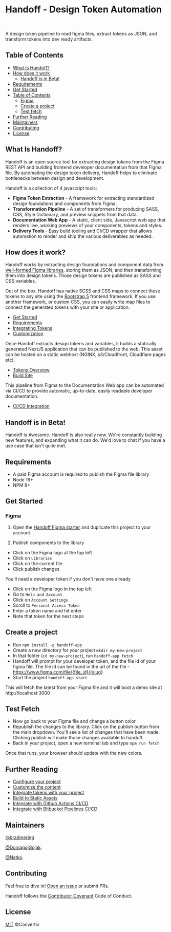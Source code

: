 # Handoff - Design Token Automation

<a aria-label="NPM version" href="https://www.npmjs.com/package/handoff-app">
  <img alt="" src="https://img.shields.io/npm/v/handoff-app?style=for-the-badge&labelColor=000000">
</a>
<a aria-label="License" href="https://github.com/convertiv/handoff-app/blob/canary/License.md">
  <img alt="" src="https://img.shields.io/npm/l/handoff-app?style=for-the-badge&labelColor=000000">
</a>

A design token pipeline to read figma files, extract tokens as JSON, and
transform tokens into dev ready artifacts.

## Table of Contents

- [What Is Handoff?](#what-is-handoff)
- [How does it work](#how-does-it-work)
  - [Handoff is in Beta!](#handoff-is-in-beta)
- [Requirements](#requirements)
- [Get Started](#get-started)
- [Table of Contents](#table-of-contents-1)
  - [Figma](#figma)
  - [Create a project](#create-a-project)
  - [Test fetch](#test-fetch)
- [Further Reading](#further-reading)
- [Maintainers](#maintainers)
- [Contributing](#contributing)
- [License](#license)

## What Is Handoff?

Handoff is an open source tool for extracting design tokens from the Figma REST
API and building frontend developer documentation from that Figma file. By
automating the design token delivery, Handoff helps to eliminate bottlenecks
between design and development.

Handoff is a collection of 4 javascript tools:

- **Figma Token Extraction** - A framework for extracting
  standardized design foundations and components from Figma.
- **Transformation Pipeline** - A set of transformers for producing SASS, CSS,
  Style Dictionary, and preview snippets from that data.
- **Documentation Web App** - A static, client side, Javascript web app that
  renders live, working previews of your components, tokens and styles.
- **Delivery Tools** - Easy build tooling and CI/CD wrapper that allows
  automation to render and ship the various deliverables as needed.

## How does it work?

Handoff works by extracting design foundations and component data from
[well-formed Figma libraries](https://www.figma.com/file/IGYfyraLDa0BpVXkxHY2tE/Starter-%5BV2%5D?node-id=0%3A1&t=iPYW37yDmNkJBt1t-0),
storing them as JSON, and then transforming them into design tokens. Those
design tokens are published as SASS and CSS variables.

Out of the box, Handoff has native SCSS and CSS maps to connect these tokens to
any site using the [Bootstrap 5](https://getbootstrap.com/) frontend
framework. If you use another framework, or custom CSS, you can easily write
map files to connect the generated tokens with your site or application.

- [Get Started](https://www.handoff.com/docs/quickstart)
- [Requirements](https://www.handoff.com/docs/overview/requirements)
- [Integrating Tokens](https://www.handoff.com/docs/tokens/integration)
- [Customization](https://www.handoff.com/docs/customization)

Once Handoff extracts design tokens and variables, it builds a statically
generated NextJS application that can be published to the web. This asset
can be hosted on a static webhost (NGINX, s3/Cloudfront, Cloudflare pages
etc).

- [Tokens Overview](https://www.handoff.com/docs/tokens)
- [Build Site](https://www.handoff.com/docs/tokens/publishing)

This pipeline from Figma to the Documentation Web app can be automated via CI/CD
to provide automatic, up-to-date, easily readable developer documentation.

- [CI/CD Integration](https://www.handoff.com/docs/guide/cicd)

## Handoff is in Beta!

Handoff is Awesome. Handoff is also really new. We're constantly building
new features, and expanding what it can do. We'd love to chat if you have
a use case that isn't quite met.

## Requirements

- A paid Figma account is required to publish the Figma file library
- Node 16+
- NPM 8+

## Get Started

### Figma

1. Open the [Handoff Figma starter](https://www.figma.com/file/IGYfyraLDa0BpVXkxHY2tE/Starter-%5BV2%5D?node-id=0%3A1&t=iPYW37yDmNkJBt1t-0)
   and duplicate this project to your account

2. Publish components to the library

- Click on the Figma logo at the top left
- Click on `Libraries`
- Click on the current file
- Click publish changes

You'll need a developer token if you don't have one already

- Click on the Figma logo in the top left
- Go to `Help and Account`
- Click on `Account Settings`
- Scroll to `Personal Access Token`
- Enter a token name and hit enter
- Note that token for the next steps

## Create a project

- Run `npm install -g handoff-app`
- Create a new directory for your project `mkdir my-new-project`
- In that folder (`cd my-new-project`), run `handoff-app fetch`
- Handoff will prompt for your developer token, and the file id of your figma
  file. The file id can be found in the url of the file -
  https://www.figma.com/file/{file_id}/{slug}
- Start the project `handoff-app start`

This will fetch the latest from your Figma file and it will boot a demo site at
http://localhost:3000

## Test Fetch

- Now go back to your Figma file and change a button color
- Republish the changes to the library. Click on the publish button from the main
  dropdown. You'll see a list of changes that have been made. Clicking publish
  will make those changes available to handoff.
- Back in your project, open a new terminal tab and type `npm run fetch`

Once that runs, your browser should update with the new colors.

## Further Reading

- [Configure your project](https://www.handoff.com/docs/customization)
- [Customize the content](https://www.handoff.com/docs/customization/content)
- [Integrate tokens with your project](https://www.handoff.com/docs/tokens/integration)
- [Build to Static Assets](https://www.handoff.com/docs/tokens/publishing)
- [Integrate with Github Actions CI/CD](https://www.handoff.com/docs/infrastructure/github/)
- [Integrate with Bitbucket Pipelines CI/CD](https://www.handoff.com/docs/infrastructure/bitbucket/)

## Maintainers

[@bradmering](https://github.com/bradmering)

[@DomagojGojak](https://github.com/DomagojGojak).

[@Natko](https://github.com/Natko).

## Contributing

Feel free to dive in! [Open an issue](https://github.com/Convertiv/handoff-app/issues/new) or submit PRs.

Handoff follows the [Contributor Covenant](http://contributor-covenant.org/version/1/3/0/) Code of Conduct.

## License

[MIT](LICENSE) ©Convertiv
